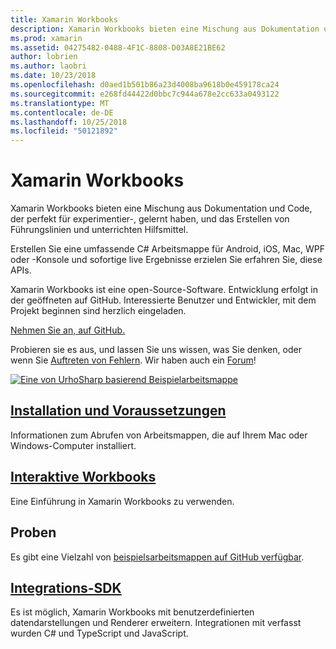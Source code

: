 ```yaml
---
title: Xamarin Workbooks
description: Xamarin Workbooks bieten eine Mischung aus Dokumentation und Code, der perfekt für experimentier-, gelernt haben, und das Erstellen von Führungslinien und unterrichten Hilfsmittel.
ms.prod: xamarin
ms.assetid: 04275482-0488-4F1C-8808-D03A8E21BE62
author: lobrien
ms.author: laobri
ms.date: 10/23/2018
ms.openlocfilehash: d0aed1b501b86a23d4008ba9618b0e459178ca24
ms.sourcegitcommit: e268fd44422d0bbc7c944a678e2cc633a0493122
ms.translationtype: MT
ms.contentlocale: de-DE
ms.lasthandoff: 10/25/2018
ms.locfileid: "50121892"
---
```

# <a name="xamarin-workbooks"></a>Xamarin Workbooks

Xamarin Workbooks bieten eine Mischung aus Dokumentation und Code, der perfekt für experimentier-, gelernt haben, und das Erstellen von Führungslinien und unterrichten Hilfsmittel.

Erstellen Sie eine umfassende C# Arbeitsmappe für Android, iOS, Mac, WPF oder -Konsole und sofortige live Ergebnisse erzielen Sie erfahren Sie, diese APIs.

Xamarin Workbooks ist eine open-Source-Software. Entwicklung erfolgt in der geöffneten auf GitHub. Interessierte Benutzer und Entwickler, mit dem Projekt beginnen sind herzlich eingeladen.

[Nehmen Sie an, auf GitHub.](https://github.com/Microsoft/workbooks)

Probieren sie es aus, und lassen Sie uns wissen, was Sie denken, oder wenn Sie [Auftreten von Fehlern](~/tools/workbooks/install.md#reporting-bugs). Wir haben auch ein [Forum](https://forums.xamarin.com/categories/inspector)!

[![](images/interactive-1.0.0-urho-planet-earth-small.png "Eine von UrhoSharp basierend Beispielarbeitsmappe")](images/interactive-1.0.0-urho-planet-earth.png#lightbox)

## <a name="installation-and-requirementsinstallmd"></a>[Installation und Voraussetzungen](install.md)

Informationen zum Abrufen von Arbeitsmappen, die auf Ihrem Mac oder Windows-Computer installiert.

## <a name="interactive-workbooksworkbookmd"></a>[Interaktive Workbooks](workbook.md)

Eine Einführung in Xamarin Workbooks zu verwenden.

## <a name="samples"></a>Proben

Es gibt eine Vielzahl von [beispielsarbeitsmappen auf GitHub verfügbar](https://github.com/xamarin/workbooks).

## <a name="integration-sdksdkindexmd"></a>[Integrations-SDK](sdk/index.md)

Es ist möglich, Xamarin Workbooks mit benutzerdefinierten datendarstellungen und Renderer erweitern. Integrationen mit verfasst wurden C# und TypeScript und JavaScript.
